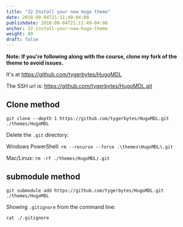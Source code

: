 ```yaml
---
title: "32 Install your new Hugo theme"
date: 2018-09-04T21:11:49-04:00
publishdate: 2018-09-04T21:11:49-04:00
anchor: 32-install-your-new-hugo-theme
weight: 40
draft: false
---
```


**Note: If you're following along with the course, clone my fork of the theme to avoid issues.**

It's at https://github.com/tygerbytes/HugoMDL

The SSH url is: https://github.com/tygerbytes/HugoMDL.git

## Clone method

`git clone --depth 1 https://github.com/tygerbytes/HugoMDL.git ./themes/HugoMDL`

Delete the `.git` directory:

Windows PowerShell: `rm --recurse --force .\themes\HugoMDL\.git`

Mac/Linux: `rm -rf ./themes/HugoMDL/.git`

## submodule method

`git submodule add https://github.com/tygerbytes/HugoMDL.git ./themes/HugoMDL`

Showing `.gitignore` from the command line:

`cat ./.gitignore`
